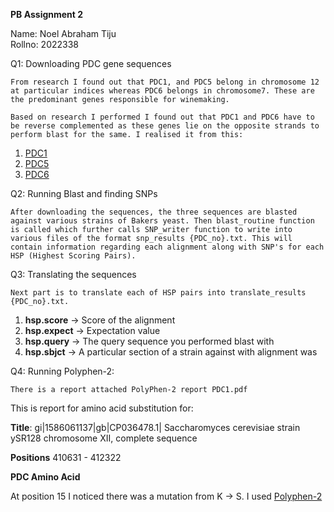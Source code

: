 **PB Assignment 2**

Name: Noel Abraham Tiju  
Rollno: 2022338

Q1: Downloading PDC gene sequences

    From research I found out that PDC1, and PDC5 belong in chromosome 12 at particular indices whereas PDC6 belongs in chromosome7. These are the predominant genes responsible for winemaking.

    Based on research I performed I found out that PDC1 and PDC6 have to be reverse complemented as these genes lie on the opposite strands to perform blast for the same. I realised it from this:

1. [PDC1](https://yeastgenome.org/locus/S000004034/sequence)
2. [PDC5](https://www.yeastgenome.org/locus/S000004124/sequence)
3. [PDC6](https://www.yeastgenome.org/locus/S000003319/sequence) 

Q2: Running Blast and finding SNPs

    After downloading the sequences, the three sequences are blasted against various strains of Bakers yeast. Then blast_routine function is called which further calls SNP_writer function to write into various files of the format snp_results {PDC_no}.txt. This will contain information regarding each alignment along with SNP's for each HSP (Highest Scoring Pairs).

Q3: Translating the sequences

    Next part is to translate each of HSP pairs into translate_results {PDC_no}.txt. 

1. **hsp.score** -> Score of the alignment
2. **hsp.expect** -> Expectation value
3. **hsp.query** -> The query sequence you performed blast with
4. **hsp.sbjct** -> A particular section of a strain against with alignment was 

Q4: Running Polyphen-2:

    There is a report attached PolyPhen-2 report PDC1.pdf


This is report for amino acid substitution for:

**Title**: gi|1586061137|gb|CP036478.1| Saccharomyces cerevisiae strain ySR128 chromosome XII, complete sequence

**Positions**
410631 - 412322

**PDC Amino Acid**

At position 15 I noticed there was a mutation from K -> S. I used [Polyphen-2](http://genetics.bwh.harvard.edu/ggi/pph2/757f2671575867bab9da8be0c3509da251312f4b/9647091.html)
